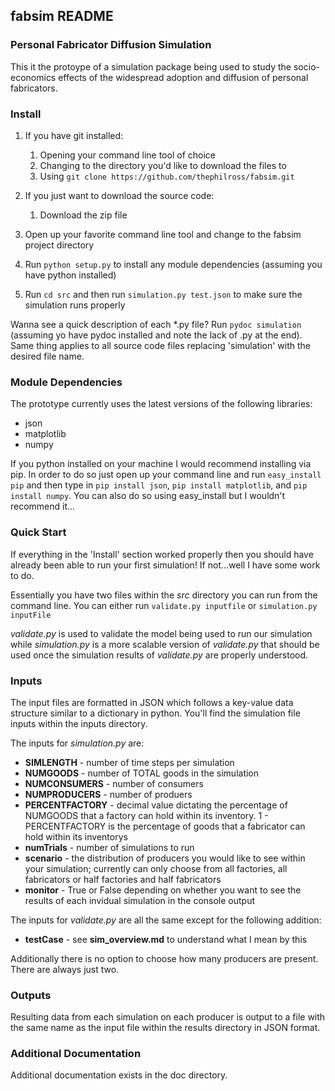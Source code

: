 ## fabsim README

### Personal Fabricator Diffusion Simulation

This it the protoype of a simulation package being used to study the socio-economics effects of the widespread adoption and diffusion of personal fabricators.

### Install

1. If you have git installed:
    1. Opening your command line tool of choice
    2. Changing to the directory you'd like to download the files to
    3. Using `git clone https://github.com/thephilross/fabsim.git`
2. If you just want to download the source code:
    1. Download the zip file
3. Open up your favorite command line tool and change to the fabsim project directory

4. Run `python setup.py` to install any module dependencies (assuming you have python installed)

5. Run `cd src` and then run `simulation.py test.json` to make sure the simulation runs properly

Wanna see a quick description of each *.py file? Run `pydoc simulation` (assuming yo have pydoc installed and note the lack of .py at the end). Same thing applies to all source code files replacing 'simulation' with the desired file name.

### Module Dependencies

The prototype currently uses the latest versions of the following libraries:

* json
* matplotlib
* numpy

If you python installed on your machine I would recommend installing via pip. In order to do so just open up your command line and run `easy_install pip` and then type in `pip install json`, `pip install matplotlib`, and `pip install numpy`. You can also do so using easy_install but I wouldn't recommend it...

### Quick Start

If everything in the 'Install' section worked properly then you should have already been able to run your first simulation! If not…well I have some work to do.

Essentially you have two files within the _src_ directory you can run from the command line. You can either run `validate.py inputfile` or `simulation.py inputFile`

_validate.py_ is used to validate the model being used to run our simulation while _simulation.py_ is a more scalable version of _validate.py_ that should be used once the simulation results of _validate.py_ are properly understood.

### Inputs

The input files are formatted in JSON which follows a key-value data structure similar to a dictionary in python. You'll find the simulation file inputs within the inputs directory.

The inputs for _simulation.py_ are:

* **SIMLENGTH** - number of time steps per simulation
* **NUMGOODS** - number of TOTAL goods in the simulation
* **NUMCONSUMERS** - number of consumers 
* **NUMPRODUCERS** - number of produers
* **PERCENTFACTORY** - decimal value dictating the percentage of NUMGOODS that a factory can hold within its inventory. 1 - PERCENTFACTORY is the percentage of goods that a fabricator can hold within its inventorys
* **numTrials** - number of simulations to run
* **scenario** - the distribution of producers you would like to see within your simulation; currently can only choose from all factories, all fabricators or half factories and half fabricators
* **monitor** - True or False depending on whether you want to see the results of each invidual simulation in the console output

The inputs for _validate.py_ are all the same except for the following addition:

* **testCase** - see __sim_overview.md__ to understand what I mean by this

Additionally there is no option to choose how many producers are present. There are always just two.


### Outputs

Resulting data from each simulation on each producer is output to a file with the same name as the input file within the results directory in JSON format.

### Additional Documentation

Additional documentation exists in the doc directory.


